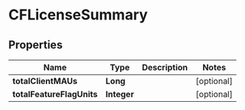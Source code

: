 # CFLicenseSummary

## Properties
Name | Type | Description | Notes
------------ | ------------- | ------------- | -------------
**totalClientMAUs** | **Long** |  |  [optional]
**totalFeatureFlagUnits** | **Integer** |  |  [optional]
